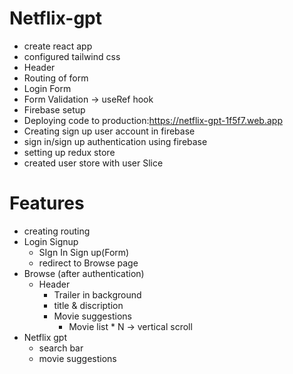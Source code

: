 # Netflix-gpt

- create react app
- configured tailwind css
- Header
- Routing of form
- Login Form
- Form Validation -> useRef hook
- Firebase setup
- Deploying code to production:https://netflix-gpt-1f5f7.web.app
- Creating sign up user account in firebase
- sign in/sign up authentication using firebase
- setting up redux store
- created user store with user Slice

# Features

- creating routing
- Login Signup
  - SIgn In Sign up(Form)
  - redirect to Browse page
- Browse (after authentication)
  - Header
    - Trailer in background
    - title & discription
    - Movie suggestions
      - Movie list \* N -> vertical scroll
- Netflix gpt
  - search bar
  - movie suggestions
